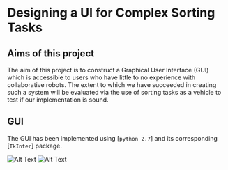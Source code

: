 # Designing a UI for Complex Sorting Tasks


## Aims of this project
The aim of this project is to construct a Graphical User Interface (GUI) which is accessible to users who have little to no experience with collaborative robots. The extent to which we have succeeded in creating such a system will be evaluated via the use of sorting tasks as a vehicle to test if our implementation is sound.



## GUI
The GUI has been implemented using [`python 2.7`] and its corresponding [`TkInter`] package. 

![Alt Text](https://github.com/{psypdt}/{Philipp_Tiso_Dissertation_Code_2019_2020.git}/raw/master/images/p2_default_main_ui.png)
![Alt Text](https://github.com/{psypdt}/{Philipp_Tiso_Dissertation_Code_2019_2020.git}/raw/master/images/p2_expanded_batches.png)


